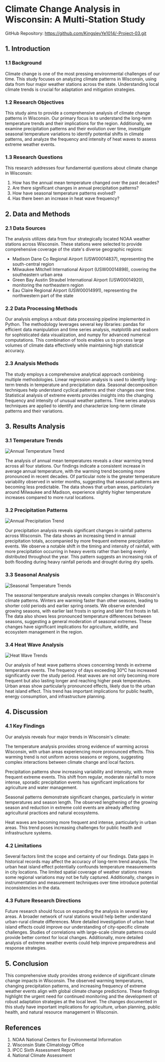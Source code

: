 # Climate Change Analysis in Wisconsin: A Multi-Station Study
GitHub Repository: https://github.com/KingsleyYe1014/-Project-03.git

## 1. Introduction
### 1.1 Background
Climate change is one of the most pressing environmental challenges of our time. This study focuses on analyzing climate patterns in Wisconsin, using data from four major weather stations across the state. Understanding local climate trends is crucial for adaptation and mitigation strategies.

### 1.2 Research Objectives
This study aims to provide a comprehensive analysis of climate change patterns in Wisconsin. Our primary focus is to understand the long-term temperature trends and their implications for the region. Additionally, we examine precipitation patterns and their evolution over time, investigate seasonal temperature variations to identify potential shifts in climate patterns, and analyze the frequency and intensity of heat waves to assess extreme weather events.

### 1.3 Research Questions
This research addresses four fundamental questions about climate change in Wisconsin:
1. How has the annual mean temperature changed over the past decades?
2. Are there significant changes in annual precipitation patterns?
3. How have seasonal temperature patterns evolved?
4. Has there been an increase in heat wave frequency?

## 2. Data and Methods
### 2.1 Data Sources
The analysis utilizes data from four strategically located NOAA weather stations across Wisconsin. These stations were selected to provide comprehensive coverage of the state's diverse geographic regions:
- Madison Dane Co Regional Airport (USW00014837), representing the south-central region
- Milwaukee Mitchell International Airport (USW00014898), covering the southeastern urban area
- Green Bay Austin Straubel International Airport (USW00014920), monitoring the northeastern region
- Eau Claire Regional Airport (USW00014991), representing the northwestern part of the state

### 2.2 Data Processing Methods
Our analysis employs a robust data processing pipeline implemented in Python. The methodology leverages several key libraries: pandas for efficient data manipulation and time series analysis, matplotlib and seaborn for sophisticated data visualization, and numpy for advanced numerical computations. This combination of tools enables us to process large volumes of climate data effectively while maintaining high statistical accuracy.

### 2.3 Analysis Methods
The study employs a comprehensive analytical approach combining multiple methodologies. Linear regression analysis is used to identify long-term trends in temperature and precipitation data. Seasonal decomposition techniques help understand cyclical patterns and their changes over time. Statistical analysis of extreme events provides insights into the changing frequency and intensity of unusual weather patterns. Time series analysis techniques are applied to identify and characterize long-term climate patterns and their variations.

## 3. Results Analysis
### 3.1 Temperature Trends
![Annual Temperature Trend](images/annual_temperature_trend.png)

The analysis of annual mean temperatures reveals a clear warming trend across all four stations. Our findings indicate a consistent increase in average annual temperature, with the warming trend becoming more pronounced in recent decades. Of particular note is the greater temperature variability observed in winter months, suggesting that seasonal patterns are becoming less predictable. The data shows that urban areas, particularly around Milwaukee and Madison, experience slightly higher temperature increases compared to more rural locations.

### 3.2 Precipitation Patterns
![Annual Precipitation Trend](images/annual_precipitation_trend.png)

Our precipitation analysis reveals significant changes in rainfall patterns across Wisconsin. The data shows an increasing trend in annual precipitation totals, accompanied by more frequent extreme precipitation events. We observe a notable shift in the timing and intensity of rainfall, with more precipitation occurring in heavy events rather than being evenly distributed throughout the year. This pattern suggests an increasing risk of both flooding during heavy rainfall periods and drought during dry spells.

### 3.3 Seasonal Analysis
![Seasonal Temperature Trends](images/seasonal_temperature_trends.png)

The seasonal temperature analysis reveals complex changes in Wisconsin's climate patterns. Winters are warming faster than other seasons, leading to shorter cold periods and earlier spring onsets. We observe extended growing seasons, with earlier last frosts in spring and later first frosts in fall. The data also shows less pronounced temperature differences between seasons, suggesting a general moderation of seasonal extremes. These changes have significant implications for agriculture, wildlife, and ecosystem management in the region.

### 3.4 Heat Wave Analysis
![Heat Wave Trends](images/heat_wave_trend.png)

Our analysis of heat wave patterns shows concerning trends in extreme temperature events. The frequency of days exceeding 30°C has increased significantly over the study period. Heat waves are not only becoming more frequent but also lasting longer and reaching higher peak temperatures. Urban areas show particularly pronounced effects, likely due to the urban heat island effect. This trend has important implications for public health, energy consumption, and infrastructure planning.

## 4. Discussion
### 4.1 Key Findings
Our analysis reveals four major trends in Wisconsin's climate:

The temperature analysis provides strong evidence of warming across Wisconsin, with urban areas experiencing more pronounced effects. This warming trend is not uniform across seasons or regions, suggesting complex interactions between climate change and local factors.

Precipitation patterns show increasing variability and intensity, with more frequent extreme events. This shift from regular, moderate rainfall to more intense, sporadic precipitation events has significant implications for agriculture and water management.

Seasonal patterns demonstrate significant changes, particularly in winter temperatures and season length. The observed lengthening of the growing season and reduction in extreme cold events are already affecting agricultural practices and natural ecosystems.

Heat waves are becoming more frequent and intense, particularly in urban areas. This trend poses increasing challenges for public health and infrastructure systems.

### 4.2 Limitations
Several factors limit the scope and certainty of our findings. Data gaps in historical records may affect the accuracy of long-term trend analysis. The urban heat island effect potentially confounds temperature measurements in city locations. The limited spatial coverage of weather stations means some regional variations may not be fully captured. Additionally, changes in instrumentation and measurement techniques over time introduce potential inconsistencies in the data.

### 4.3 Future Research Directions
Future research should focus on expanding the analysis in several key areas. A broader network of rural stations would help better understand urban-rural climate differences. More detailed investigation of urban heat island effects could improve our understanding of city-specific climate challenges. Studies of correlations with large-scale climate patterns could provide better context for local changes. Additionally, more detailed analysis of extreme weather events could help improve preparedness and response strategies.

## 5. Conclusion
This comprehensive study provides strong evidence of significant climate change impacts in Wisconsin. The observed warming temperatures, changing precipitation patterns, and increasing frequency of extreme weather events align with global climate change predictions. These findings highlight the urgent need for continued monitoring and the development of robust adaptation strategies at the local level. The changes documented in this study have important implications for agriculture, urban planning, public health, and natural resource management in Wisconsin.

## References
1. NOAA National Centers for Environmental Information
2. Wisconsin State Climatology Office
3. IPCC Sixth Assessment Report
4. National Climate Assessment 
